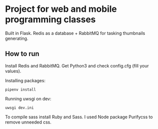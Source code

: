 # Project for web and mobile programming classes

Built in Flask. Redis as a database + RabbitMQ for tasking thumbnails generating.

## How to run
Install Redis and RabbitMQ. Get Python3 and check config.cfg (fill your values).

Installing packages:
```
pipenv install 
```
Running  uwsgi on dev:
```
uwsgi dev.ini
```

To compile sass install Ruby and Sass. 
I used Node package Purifycss to remove unneeded css. 